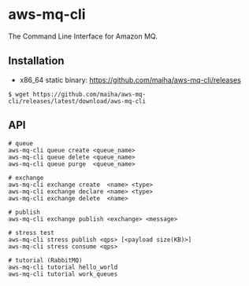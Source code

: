 # aws-mq-cli

The Command Line Interface for Amazon MQ.


## Installation
* x86_64 static binary: https://github.com/maiha/aws-mq-cli/releases

```console
$ wget https://github.com/maiha/aws-mq-cli/releases/latest/download/aws-mq-cli
```


## API

```console
# queue
aws-mq-cli queue create <queue_name>
aws-mq-cli queue delete <queue_name>
aws-mq-cli queue purge  <queue_name>

# exchange
aws-mq-cli exchange create  <name> <type>
aws-mq-cli exchange declare <name> <type>
aws-mq-cli exchange delete  <name>

# publish
aws-mq-cli exchange publish <exchange> <message>

# stress test
aws-mq-cli stress publish <qps> [<payload size(KB)>]
aws-mq-cli stress consume <qps>

# tutorial (RabbitMQ)
aws-mq-cli tutorial hello_world
aws-mq-cli tutorial work_queues
```
